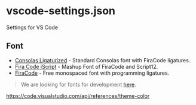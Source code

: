 # vscode-settings.json
Settings for VS Code

## Font
- [Consolas Ligaturized](https://github.com/somq/consolas-ligaturized) - Standard Consolas font with FiraCode ligatures.
- [Fira Code iScript](https://github.com/kencrocken/FiraCodeiScript) - Mashup Font of FiraCode and Script12.
- [FiraCode](https://github.com/tonsky/FiraCode) - Free monospaced font with programming ligatures.
> We are looking for fonts for development [here](https://devfonts.gafi.dev/).



https://code.visualstudio.com/api/references/theme-color

